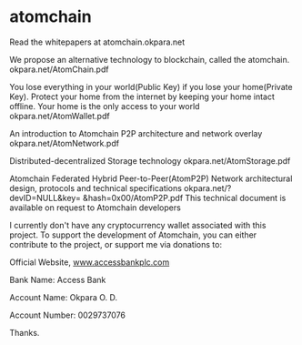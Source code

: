 # atomchain

Read the whitepapers at 
atomchain.okpara.net

We propose an alternative technology to blockchain, called the atomchain. 
okpara.net/AtomChain.pdf

You lose everything in your world(Public Key) if you lose your home(Private Key).
Protect your home from the internet by keeping your home intact offline.
Your home is the only access to your world
okpara.net/AtomWallet.pdf

An introduction to Atomchain P2P architecture and network overlay
okpara.net/AtomNetwork.pdf

Distributed-decentralized Storage technology
okpara.net/AtomStorage.pdf

Atomchain Federated Hybrid Peer-to-Peer(AtomP2P) Network
architectural design, protocols and technical specifications
okpara.net/?devID=NULL&key= &hash=0x00/AtomP2P.pdf
This technical document is available on request to Atomchain developers

I currently don't have any cryptocurrency wallet associated with this project.
To support the development of Atomchain, you can either contribute to the project, or 
support me via donations to: 

Official Website, www.accessbankplc.com

Bank Name: Access Bank

Account Name: Okpara O. D.

Account Number: 0029737076

Thanks.
